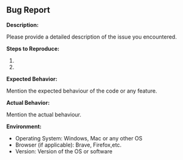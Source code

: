 ## Bug Report

**Description:**

Please provide a detailed description of the issue you encountered.

**Steps to Reproduce:**

1. 
2. 

**Expected Behavior:**

Mention the expected behaviour of the code or any feature. 

**Actual Behavior:**

Mention the actual behaviour.

**Environment:**
- Operating System: Windows, Mac or any other OS
- Browser (if applicable): Brave, Firefox,etc.
- Version: Version of the OS or software
